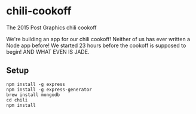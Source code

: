 # chili-cookoff
The 2015 Post Graphics chili cookoff

We're building an app for our chili cookoff! Neither of us has ever
written a Node app before! We started 23 hours before the cookoff is
supposed to begin! AND WHAT EVEN IS JADE.

## Setup

    npm install -g express
    npm install -g express-generator
    brew install mongodb
    cd chili
    npm install
